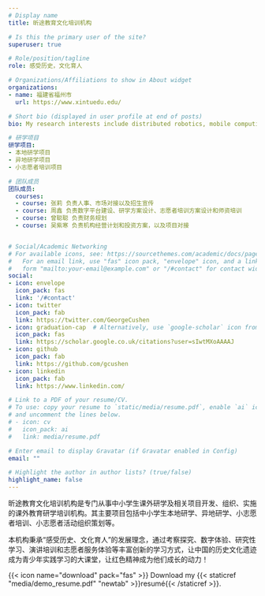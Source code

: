 ```yaml
---
# Display name
title: 昕途教育文化培训机构

# Is this the primary user of the site?
superuser: true

# Role/position/tagline
role: 感受历史，文化育人

# Organizations/Affiliations to show in About widget
organizations:
- name: 福建省福州市
  url: https://www.xintuedu.edu/

# Short bio (displayed in user profile at end of posts)
bio: My research interests include distributed robotics, mobile computing and programmable matter.

# 研学项目
研学项目:
- 本地研学项目
- 异地研学项目
- 小志愿者培训项目

# 团队成员
团队成员:
  courses:
  - course: 张莉 负责人事、市场对接以及招生宣传
  - course: 周鑫 负责数字平台建设、研学方案设计、志愿者培训方案设计和师资培训
  - course: 曾聪聪 负责财务规划
  - course: 吴紫寒 负责机构经营计划和投资方案，以及项目对接


# Social/Academic Networking
# For available icons, see: https://sourcethemes.com/academic/docs/page-builder/#icons
#   For an email link, use "fas" icon pack, "envelope" icon, and a link in the
#   form "mailto:your-email@example.com" or "/#contact" for contact widget.
social:
- icon: envelope
  icon_pack: fas
  link: '/#contact'
- icon: twitter
  icon_pack: fab
  link: https://twitter.com/GeorgeCushen
- icon: graduation-cap  # Alternatively, use `google-scholar` icon from `ai` icon pack
  icon_pack: fas
  link: https://scholar.google.co.uk/citations?user=sIwtMXoAAAAJ
- icon: github
  icon_pack: fab
  link: https://github.com/gcushen
- icon: linkedin
  icon_pack: fab
  link: https://www.linkedin.com/

# Link to a PDF of your resume/CV.
# To use: copy your resume to `static/media/resume.pdf`, enable `ai` icons in `params.toml`, 
# and uncomment the lines below.
# - icon: cv
#   icon_pack: ai
#   link: media/resume.pdf

# Enter email to display Gravatar (if Gravatar enabled in Config)
email: ""

# Highlight the author in author lists? (true/false)
highlight_name: false
---
```


昕途教育文化培训机构是专门从事中小学生课外研学及相关项目开发、组织、实施的课外教育研学培训机构。其主要项目包括中小学生本地研学、异地研学、小志愿者培训、小志愿者活动组织策划等。

本机构秉承“感受历史、文化育人”的发展理念，通过考察探究、数字体验、研究性学习、演讲培训和志愿者服务体验等丰富创新的学习方式，让中国的历史文化遗迹成为青少年实践学习的大课堂，让红色精神成为他们成长的动力！

{{< icon name="download" pack="fas" >}} Download my {{< staticref "media/demo_resume.pdf" "newtab" >}}resumé{{< /staticref >}}.
